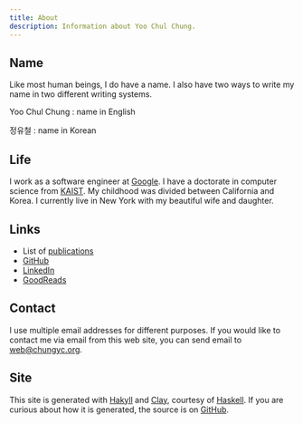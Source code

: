 ```yaml
---
title: About
description: Information about Yoo Chul Chung.
---
```


## Name

Like most human beings, I do have a name.
I also have two ways to write my name in two different writing systems.

Yoo Chul Chung
:   name in English

정유철
:   name in Korean

## Life

I work as a software engineer at [Google].
I have a doctorate in computer science from [KAIST].
My childhood was divided between California and Korea.
I currently live in New York with my beautiful wife and daughter.

[Google]: https://google.com/
[KAIST]: https://kaist.ac.kr/

## Links

*   List of [publications](/publications)
*   <a href="https://github.com/chungyc">GitHub</a>
*   <a href="https://linkedin.com/in/chungyc">LinkedIn</a>
*   <a href="https://www.goodreads.com/chungyc">GoodReads</a>

## Contact

I use multiple email addresses for different purposes.
If you would like to contact me via email from this web site,
you can send email to <web@chungyc.org>.

## Site

This site is generated with [Hakyll] and [Clay], courtesy of [Haskell].
If you are curious about how it is generated,
the source is on [GitHub](https://github.com/chungyc/site-personal).

[Clay]: http://fvisser.nl/clay/
[Hakyll]: https://jaspervdj.be/hakyll/
[Haskell]: https://www.haskell.org/
